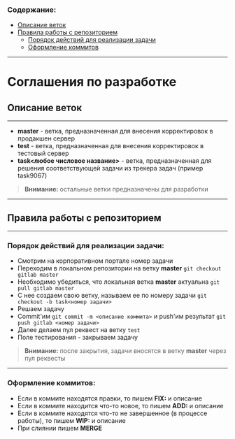 ### Содержание:

- [Описание веток](#branch_description)
- [Правила работы с репозиторием](#repo_rules)
  - [Порядок действий для реализации задачи](#repo_howto)
  - [Оформление коммитов](#commit_howto)

-------------

# Соглашения по разработке


## <a name="branch_description"></a> Описание веток
-------------

- **master** - ветка, предназначенная для внесения корректировок в продакшен сервер
- **test** - ветка, предназначенная для внесения корректировок в тестовый сервер
- **task<любое числовое название>** - ветка, предназначенная для решения соответствующей задачи из трекера задач (пример task9067)

> **Внимание:** остальные ветки предназначены для разработки

----------

## <a name="repo_rules"></a> Правила работы с репозиторием
-------------

### <a name="repo_howto"></a> Порядок действий для реализации задачи:

- Смотрим на корпоративном портале номер задачи
- Переходим в локальном репозитории на ветку **master** ```git checkout gitlab master```
- Необходимо убедиться, что локальная ветка **master** актуальна ```git pull gitlab master```
- С нее создаем свою ветку, называем ее по номеру задачи ```git checkout -b task<номер задачи>```
- Решаем задачу
- Commit'им ```git commit -m <описание коммита>``` и push'им результат ```git push gitlab <номер задачи>```
- Далее делаем пул реквест на ветку `test`
- Поле тестирования - закрываем задачу

> **Внимание:** после закрытия, задачи вносятся в ветку **master** через пул реквесты

----------

### <a name="commit_howto"></a> Оформление коммитов:

- Если в коммите находятся правки, то пишем **FIX:** и описание
- Если в коммите находится что-то новое, то пишем **ADD:** и описание
- Если в коммите находятся что-то не завершенное (в процессе работы), то пишем **WIP:** и описание
- При слиянии пишем **MERGE**

